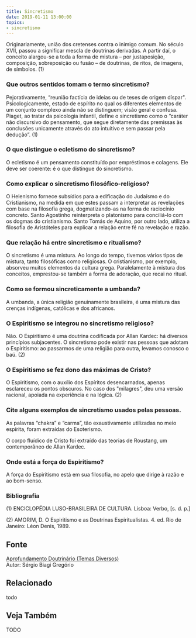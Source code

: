 ```yaml
---
title: Sincretismo
date: 2019-01-11 13:00:00
topics: 
- sincretismo
---
```


Originariamente, união dos cretenses contra o inimigo comum. No século
XVII, passou a significar mescla de doutrinas derivadas. A partir daí, o
conceito alargou-se a toda a forma de mistura – por justaposição,
composição, sobreposição ou fusão – de doutrinas, de ritos, de imagens,
de símbolos. (1)

### Que outros sentidos tomam o termo sincretismo?
Pejorativamente, “reunião factícia de ideias ou de teses de origem
díspar". Psicologicamente, estado de espírito no qual os diferentes
elementos de um conjunto complexo ainda não se distinguem; visão geral e
confusa. Piaget, ao tratar da psicologia infantil, define o sincretismo
como o “caráter não discursivo do pensamento, que segue diretamente das
premissas às conclusões unicamente através do ato intuitivo e sem passar
pela dedução”. (1)

### O que distingue o ecletismo do sincretismo?
O ecletismo é um pensamento constituído por empréstimos e colagens. Ele
deve ser coerente: é o que distingue do sincretismo.

### Como explicar o sincretismo filosófico-religioso?
O Helenismo fornece subsídios para a edificação do Judaísmo e do
Cristianismo, na medida em que estes passam a interpretar as revelações
com base na filosofia grega, dogmatizando-as na forma de raciocínio
concreto. Santo Agostinho reinterpreta o platonismo para conciliá-lo com
os dogmas do cristianismo. Santo Tomás de Aquino, por outro lado,
utiliza a filosofia de Aristóteles para explicar a relação entre fé na
revelação e razão.

### Que relação há entre sincretismo e ritualismo?
O sincretismo é uma mistura. Ao longo do tempo, tivemos vários tipos de
mistura, tanto filosóficas como religiosas. O cristianismo, por exemplo,
absorveu muitos elementos da cultura grega. Paralelamente à mistura dos
conceitos, emprestou-se também a forma de adoração, que recai no ritual.

### Como se formou sincreticamente a umbanda?
A umbanda, a única religião genuinamente brasileira, é uma mistura das
crenças indígenas, católicas e dos africanos.

### O Espiritismo se integrou no sincretismo religioso?
Não. O Espiritismo é uma doutrina codificada por Allan Kardec: há
diversos princípios subjacentes. O sincretismo pode existir nas pessoas
que adotam o Espiritismo: ao passarmos de uma religião para outra,
levamos conosco o baú. (2)

### O Espiritismo se fez dono das máximas de Cristo?
O Espiritismo, com o auxílio dos Espíritos desencarnados, apenas
esclareceu os pontos obscuros. No caso dos "milagres", deu uma versão
racional, apoiada na experiência e na lógica. (2)

### Cite alguns exemplos de sincretismo usados pelas pessoas.

As palavras “chakra” e “carma”, tão exaustivamente utilizadas no
meio espírita, foram extraídas do Esoterismo.

O corpo fluídico de Cristo foi extraído das teorias de Roustang, um
contemporâneo de Allan Kardec.

### Onde está a força do Espiritismo?
A força do Espiritismo está em sua filosofia, no apelo que dirige à
razão e ao bom-senso.


### Bibliografia
(1) ENCICLOPÉDIA LUSO-BRASILEIRA DE CULTURA. Lisboa: Verbo, \[s. d. p.\]

(2) AMORIM, D. O Espiritismo e as Doutrinas Espiritualistas. 4. ed.
Rio de Janeiro: Léon Denis, 1989.

## Fonte
[Aprofundamento Doutrinário (Temas Diversos)](https://sites.google.com/view/aprofundamentodoutrinario/sincretismo)  
Autor: Sérgio Biagi Gregório



## Relacionado
todo

## Veja Também
TODO


